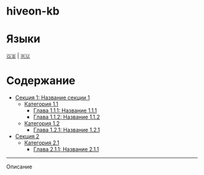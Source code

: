 # hiveon-kb

Языки
=================
[🇬🇧](knowledge-base.md#hiveon-kb) | [🇷🇺](knowledge-base_ru.md)

Содержание
=================

- [Секция 1: Название секции 1](section1/section1_ru.md)
    - [Категория 1.1](section1/category1/category1_ru.md)
      * [Глава 1.1.1: Название 1.1.1](section1/category1/chapter1/chapter1_ru.md)
      * [Глава 1.1.2: Название 1.1.2](section1/category1/chapter2/chapter2_ru.md)
    - [Категория 1.2](section1/category2/category2_ru.md)
      * [Глава 1.2.1: Название 1.2.1](section1/category2/chapter1/chapter1_ru.md)
- [Секция 2](section2/section2_ru.md)
    - [Категория 2.1](section2/category1/category2_ru.md)
      * [Глава 2.1.1: Название 2.1.1](section2/category1/chapter1/chapter1_ru.md)

---

Описание
